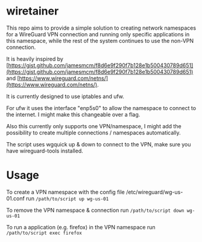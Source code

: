 # wiretainer
This repo aims to provide a simple solution to creating network namespaces for a WireGuard VPN connection and running only specific applications in this namespace, while the rest of the system continues to use the non-VPN connection.

It is heavily inspired by [https://gist.github.com/jamesmcm/f8d6e9f290f7b128e1b500430789d651](https://gist.github.com/jamesmcm/f8d6e9f290f7b128e1b500430789d651) and [https://www.wireguard.com/netns/](https://www.wireguard.com/netns/).

It is currently designed to use iptables and ufw.

For ufw it uses the interface "enp5s0" to allow the namespace to connect to the internet. I might make this changeable over a flag.

Also this currently only supports one VPN/namespace, I might add the possibility to create multiple connections / namespaces automatically.

The script uses wgquick up & down to connect to the VPN, make sure you have wireguard-tools installed.

# Usage
To create a VPN namespace with the config file /etc/wireguard/wg-us-01.conf run ```/path/to/script up wg-us-01```

To remove the VPN namespace & connection run ```/path/to/script down wg-us-01```

To run a application (e.g. firefox) in the VPN namespace run ```/path/to/script exec firefox```
